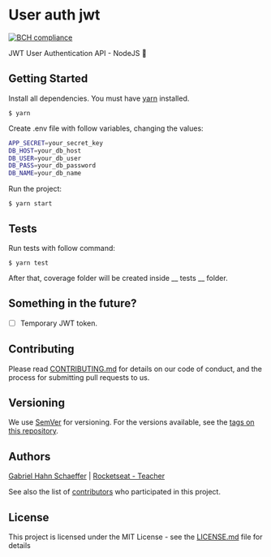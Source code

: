 # User auth jwt

[![BCH compliance](https://bettercodehub.com/edge/badge/gabriel-hahn/user-auth-jwt?branch=master)](https://bettercodehub.com/)

JWT User Authentication API - NodeJS :busts_in_silhouette:

## Getting Started

Install all dependencies. You must have [yarn](https://yarnpkg.com/en/) installed.

```
$ yarn
```

Create .env file with follow variables, changing the values:

```sh
APP_SECRET=your_secret_key
DB_HOST=your_db_host
DB_USER=your_db_user
DB_PASS=your_db_password
DB_NAME=your_db_name
```

Run the project:

```
$ yarn start
```

## Tests

Run tests with follow command:

```
$ yarn test
```

After that, coverage folder will be created inside __ tests __ folder.

## Something in the future?

- [ ] Temporary JWT token.

## Contributing

Please read [CONTRIBUTING.md](https://gist.github.com/PurpleBooth/b24679402957c63ec426) for details on our code of conduct, and the process for submitting pull requests to us.

## Versioning

We use [SemVer](http://semver.org/) for versioning. For the versions available, see the [tags on this repository](https://github.com/gabriel-hahn/user-auth-jwt/tags).

## Authors

[Gabriel Hahn Schaeffer](https://github.com/gabriel-hahn/) | [Rocketseat - Teacher](https://github.com/Rocketseat)

See also the list of [contributors](https://github.com/gabriel-hahn/user-auth-jwt/contributors) who participated in this project.

## License

This project is licensed under the MIT License - see the [LICENSE.md](LICENSE) file for details

